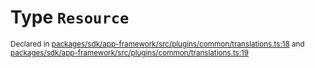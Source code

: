 # Type `Resource`
<sub>Declared in [packages/sdk/app-framework/src/plugins/common/translations.ts:18](https://github.com/dxos/dxos/blob/5edae0c63/packages/sdk/app-framework/src/plugins/common/translations.ts#L18) and [packages/sdk/app-framework/src/plugins/common/translations.ts:19](https://github.com/dxos/dxos/blob/5edae0c63/packages/sdk/app-framework/src/plugins/common/translations.ts#L19)</sub>






